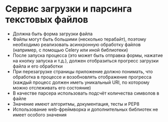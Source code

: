 # Сервис загрузки и парсинга текстовых файлов
* Должна быть форма загрузки файла
* Файлы могут быть большими (несколько терабайт), поэтому необходимо реализовать асинхронную обработку файлов (например, с помощью Celery или иной библиотеки)
* После запуска процесса (это может быть отправка формы, нажатие на кнопку запуска и т.д.), должен отобразиться прогресс загрузки файла и его обработки
* При перезагрузке страницы приложение должно понимать, что обработка в процессе и возобновлять отображение прогресса (каждый процесс должен иметь уникальный URI, по которому можно отслеживать его состояние)
* В качестве парсера использовать подсчёт количества символов в файле
* Значение имеют алгоритмы, документация, тесты и PEP8
* Использование web-фреймворка и дополнительных библиотек не имеет особого значения
